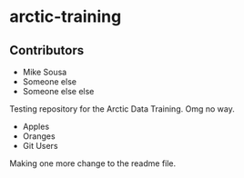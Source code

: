 # arctic-training

## Contributors
 - Mike Sousa
 - Someone else
 - Someone else else
 
Testing repository for the Arctic Data Training. Omg no way. 

* Apples
* Oranges
* Git Users

Making one more change to the readme file.